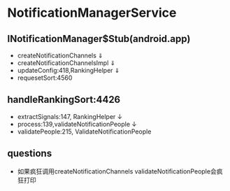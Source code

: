# NotificationManagerService

## INotificationManager$Stub(android.app)

- createNotificationChannels &dArr;
- createNotificationChannelsImpl &dArr;
- updateConfig:418,RankingHelper &dArr;
- requesetSort:4560


## handleRankingSort:4426

- extractSignals:147, RankingHelper &darr;
- process:139,validateNotificationPeople &darr;
- validatePeople:215, ValidateNotificationPeople



## questions

- 如果疯狂调用createNotificationChannels
  validateNotificationPeople会疯狂打印
